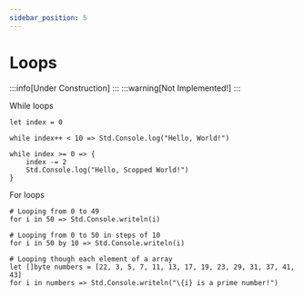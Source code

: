 ```yaml
---
sidebar_position: 5
---
```


# Loops

:::info[Under Construction]
:::
:::warning[Not Implemented!]
:::

While loops
```abs
let index = 0

while index++ < 10 => Std.Console.log("Hello, World!")

while index >= 0 => {
	index -= 2
	Std.Console.log("Hello, Scopped World!")
}
```

For loops
```abs
# Looping from 0 to 49
for i in 50 => Std.Console.writeln(i)

# Looping from 0 to 50 in steps of 10
for i in 50 by 10 => Std.Console.writeln(i)

# Looping though each element of a array
let []byte numbers = [22, 3, 5, 7, 11, 13, 17, 19, 23, 29, 31, 37, 41, 43]
for i in numbers => Std.Console.writeln("\{i} is a prime number!")

```
